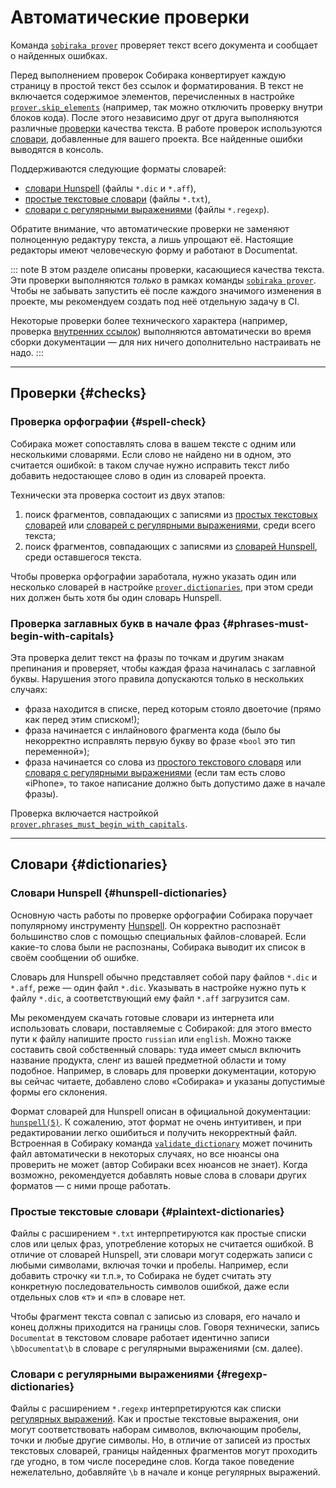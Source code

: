 # Автоматические проверки

Команда [`sobiraka prover`](../99-reference/5-commands.md#prover) проверяет текст всего документа и сообщает о найденных ошибках.

Перед выполнением проверок Собирака конвертирует каждую страницу в простой текст без ссылок и форматирования. В текст не включается содержимое элементов, перечисленных в настройке [`prover.skip_elements`](../99-reference/1-configuration.md#prover.skip_elements) (например, так можно отключить проверку внутри блоков кода). После этого независимо друг от друга выполняются различные [проверки](#checks) качества текста. В работе проверок используются [словари](#dictionaries), добавленные для вашего проекта. Все найденные ошибки выводятся в консоль.

Поддерживаются следующие форматы словарей:

- [словари Hunspell](#hunspell-dictionaries) (файлы `*.dic` и `*.aff`),
- [простые текстовые словари](#plaintext-dictionaries) (файлы `*.txt`),
- [словари с регулярными выражениями](#regexp-dictionaries) (файлы `*.regexp`).

Обратите внимание, что автоматические проверки не заменяют полноценную редактуру текста, а лишь упрощают её. Настоящие редакторы имеют человеческую форму и работают в Documentat.

::: note
В этом разделе описаны проверки, касающиеся качества текста. Эти проверки выполняются _только_ в рамках команды [`sobiraka prover`](../99-reference/5-commands.md#prover). Чтобы не забывать запустить её после каждого значимого изменения в проекте, мы рекомендуем создать под неё отдельную задачу в CI.

Некоторые проверки более технического характера (например, проверка [внутренних ссылок](../12-syntax/1-links.md)) выполняются автоматически во время сборки документации — для них ничего дополнительно настраивать не надо.
:::

---

## Проверки {#checks}

### Проверка орфографии {#spell-check}

Собирака может сопоставлять слова в вашем тексте с одним или несколькими словарями. Если слово не найдено ни в одном, это считается ошибкой: в таком случае нужно исправить текст либо добавить недостающее слово в один из словарей проекта.

Технически эта проверка состоит из двух этапов:

1. поиск фрагментов, совпадающих с записями из [простых текстовых словарей](#plaintext-dictionaries) или [словарей с регулярными выражениями](#regexp-dictionaries), среди всего текста;
1. поиск фрагментов, совпадающих с записями из [словарей Hunspell](#hunspell-dictionaries), среди оставшегося текста.

Чтобы проверка орфографии заработала, нужно указать один или несколько словарей в настройке [`prover.dictionaries`](../99-reference/1-configuration.md#prover.dictionaries), при этом среди них должен быть хотя бы один словарь Hunspell.

### Проверка заглавных букв в начале фраз {#phrases-must-begin-with-capitals}

Эта проверка делит текст на фразы по точкам и другим знакам препинания и проверяет, чтобы каждая фраза начиналась с заглавной буквы. Нарушения этого правила допускаются только в нескольких случаях:

- фраза находится в списке, перед которым стояло двоеточие (прямо как перед этим списком!);
- фраза начинается с инлайнового фрагмента кода (было бы некорректно исправлять первую букву во фразе «`bool` это тип переменной»);
- фраза начинается со слова из [простого текстового словаря](#plaintext-dictionaries) или [словаря с регулярными выражениями](#regexp-dictionaries) (если там есть слово «iPhone», то такое написание должно быть допустимо даже в начале фразы).

Проверка включается настройкой [`prover.phrases_must_begin_with_capitals`](../99-reference/1-configuration.md#prover.phrases_must_begin_with_capitals).

---

## Словари {#dictionaries}

### Словари Hunspell {#hunspell-dictionaries}

Основную часть работы по проверке орфографии Собирака поручает популярному инструменту [Hunspell](https://hunspell.github.io/). Он корректно распознаёт большинство слов с помощью специальных файлов-словарей. Если какие-то слова были не распознаны, Собирака выводит их список в своём сообщении об ошибке.

Словарь для Hunspell обычно представляет собой пару файлов `*.dic` и `*.aff`, реже — один файл `*.dic`. Указывать в настройке нужно путь к файлу `*.dic`, а соответствующий ему файл `*.aff` загрузится сам.

Мы рекомендуем скачать готовые словари из интернета или использовать словари, поставляемые с Собиракой: для этого вместо пути к файлу напишите просто `russian` или `english`. Можно также составить свой собственный словарь: туда имеет смысл включить название продукта, сленг из вашей предметной области и тому подобное. Например, в словарь для проверки документации, которую вы сейчас читаете, добавлено слово «Собирака» и указаны допустимые формы его склонения.

Формат словарей для Hunspell описан в официальной документации: [`hunspell(5)`](https://man.archlinux.org/man/hunspell.5). К сожалению, этот формат не очень интуитивен, и при редактировании легко ошибиться и получить некорректный файл. Встроенная в Собираку команда [`validate_dictionary`](../99-reference/5-commands.md#validate_dictionary) может починить файл автоматически в некоторых случаях, но все нюансы она проверить не может (автор Собираки всех нюансов не знает). Когда возможно, рекомендуется добавлять новые слова в словари других форматов — с ними проще работать.

### Простые текстовые словари {#plaintext-dictionaries}

Файлы с расширением `*.txt` интерпретируются как простые списки слов или целых фраз, употребление которых не считается ошибкой. В отличие от словарей Hunspell, эти словари могут содержать записи с любыми символами, включая точки и пробелы. Например, если добавить строчку «и т.п.», то Собирака не будет считать эту конкретную последовательность символов ошибкой, даже если отдельных слов «т» и «п» в словаре нет.

Чтобы фрагмент текста совпал с записью из словаря, его начало и конец должны приходится на границы слов. Говоря технически, запись `Documentat` в текстовом словаре работает идентично записи `\bDocumentat\b` в словаре с регулярными выражениями (см. далее).

### Словари с регулярными выражениями {#regexp-dictionaries}

Файлы с расширением `*.regexp` интерпретируются как списки [регулярных выражений](https://docs.python.org/3/library/re.html). Как и простые текстовые выражения, они могут соответствовать наборам символов, включающим пробелы, точки и любые другие символы. Но, в отличие от записей из простых текстовых словарей, границы найденных фрагментов могут проходить где угодно, в том числе посередине слов. Когда такое поведение нежелательно, добавляйте `\b` в начале и конце регулярных выражений.